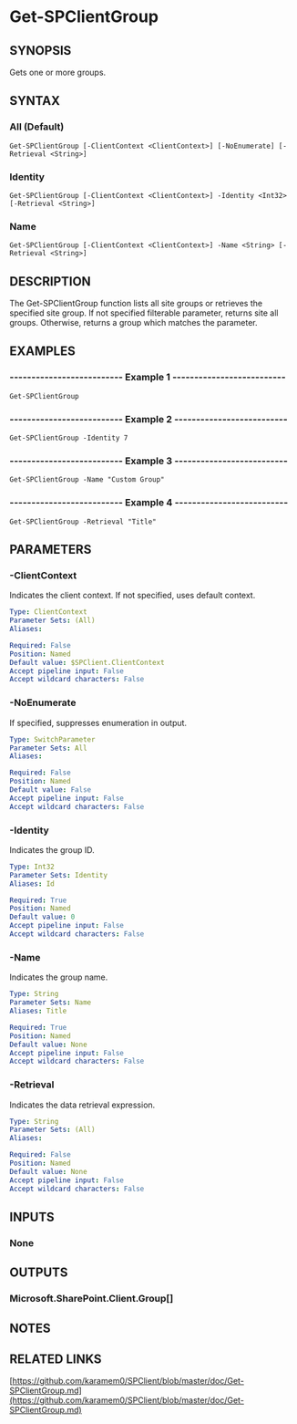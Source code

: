 # Get-SPClientGroup

## SYNOPSIS
Gets one or more groups.

## SYNTAX

### All (Default)
```
Get-SPClientGroup [-ClientContext <ClientContext>] [-NoEnumerate] [-Retrieval <String>]
```

### Identity
```
Get-SPClientGroup [-ClientContext <ClientContext>] -Identity <Int32> [-Retrieval <String>]
```

### Name
```
Get-SPClientGroup [-ClientContext <ClientContext>] -Name <String> [-Retrieval <String>]
```

## DESCRIPTION
The Get-SPClientGroup function lists all site groups or retrieves the specified site group.
If not specified filterable parameter, returns site all groups.
Otherwise, returns a group which matches the parameter.

## EXAMPLES

### -------------------------- Example 1 --------------------------
```
Get-SPClientGroup
```

### -------------------------- Example 2 --------------------------
```
Get-SPClientGroup -Identity 7
```

### -------------------------- Example 3 --------------------------
```
Get-SPClientGroup -Name "Custom Group"
```

### -------------------------- Example 4 --------------------------
```
Get-SPClientGroup -Retrieval "Title"
```

## PARAMETERS

### -ClientContext
Indicates the client context.
If not specified, uses default context.

```yaml
Type: ClientContext
Parameter Sets: (All)
Aliases: 

Required: False
Position: Named
Default value: $SPClient.ClientContext
Accept pipeline input: False
Accept wildcard characters: False
```

### -NoEnumerate
If specified, suppresses enumeration in output.

```yaml
Type: SwitchParameter
Parameter Sets: All
Aliases: 

Required: False
Position: Named
Default value: False
Accept pipeline input: False
Accept wildcard characters: False
```

### -Identity
Indicates the group ID.

```yaml
Type: Int32
Parameter Sets: Identity
Aliases: Id

Required: True
Position: Named
Default value: 0
Accept pipeline input: False
Accept wildcard characters: False
```

### -Name
Indicates the group name.

```yaml
Type: String
Parameter Sets: Name
Aliases: Title

Required: True
Position: Named
Default value: None
Accept pipeline input: False
Accept wildcard characters: False
```

### -Retrieval
Indicates the data retrieval expression.

```yaml
Type: String
Parameter Sets: (All)
Aliases: 

Required: False
Position: Named
Default value: None
Accept pipeline input: False
Accept wildcard characters: False
```

## INPUTS

### None

## OUTPUTS

### Microsoft.SharePoint.Client.Group[]

## NOTES

## RELATED LINKS

[https://github.com/karamem0/SPClient/blob/master/doc/Get-SPClientGroup.md](https://github.com/karamem0/SPClient/blob/master/doc/Get-SPClientGroup.md)

